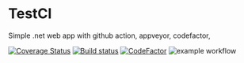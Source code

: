 # TestCI
Simple .net web  app with github action, appveyor, codefactor, 

[![Coverage Status](https://coveralls.io/repos/github/Jozefpodlecki/TestCI/badge.svg?branch=main)](https://coveralls.io/github/Jozefpodlecki/TestCI?branch=main) 
[![Build status](https://img.shields.io/appveyor/build/Jozefpodlecki/testci)](https://ci.appveyor.com/project/Jozefpodlecki/testci/)
[![CodeFactor](https://www.codefactor.io/repository/github/jozefpodlecki/testci/badge)](https://www.codefactor.io/repository/github/jozefpodlecki/testci)
![example workflow](https://github.com/jozefpodlecki/testci/actions/workflows/dotnet.yml/badge.svg)